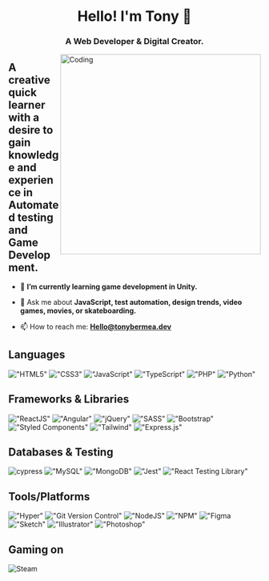 <h1 align="center">Hello! I'm Tony 👾</h1>
<h3 align="center">A Web Developer & Digital Creator.</h3>
<img align="right" alt="Coding" width="400" src="https://media.giphy.com/media/X4siH54rWRmfovt3wr/giphy.gif">

## A creative quick learner with a desire to gain knowledge and experience in Automated testing and Game Development.

- 🌱 **I’m currently learning game development in Unity.**

- 💬 Ask me about **JavaScript, test automation, design trends, video games, movies, or skateboarding.**

- 📫 How to reach me: **Hello@tonybermea.dev**


## Languages

!["HTML5"](https://img.shields.io/badge/-HTML5-E34F26?logo=html5&logoColor=white&style=for-the-badge)
!["CSS3"](https://img.shields.io/badge/-CSS3-1572B6?logo=css3&logoColor=white&style=for-the-badge)
!["JavaScript"](https://img.shields.io/badge/-JavaScript-5C5655?logo=javascript&logoColor=F7DF1E&style=for-the-badge)
!["TypeScript"](https://img.shields.io/badge/TypeScript-007ACC?style=for-the-badge&logo=typescript&logoColor=white)
!["PHP"](https://img.shields.io/badge/PHP-777BB4?style=for-the-badge&logo=php&logoColor=white)
!["Python"](https://img.shields.io/badge/-python-3776AB?logo=python&logoColor=F4EE2A&style=for-the-badge)

## Frameworks & Libraries

!["ReactJS"](https://img.shields.io/badge/-ReactJS-524F4F?logo=react&logoColor=61DAFB&style=for-the-badge)
!["Angular"](https://img.shields.io/badge/Angular-DD0031?style=for-the-badge&logo=angular&logoColor=white)
!["jQuery"](https://img.shields.io/badge/-jQuery-0769AD?logo=jquery&logoColor=white&style=for-the-badge)
!["SASS"](https://img.shields.io/badge/-SASS-CC6699?logo=sass&logoColor=white&style=for-the-badge)
!["Bootstrap"](https://img.shields.io/badge/-Bootstrap-7952B3?logo=bootstrap&logoColor=white&style=for-the-badge)
!["Styled Components"](https://img.shields.io/badge/styled--components-DB7093?style=for-the-badge&logo=styled-components&logoColor=white)
!["Tailwind"](https://img.shields.io/badge/Tailwind_CSS-38B2AC?style=for-the-badge&logo=tailwind-css&logoColor=white)
!["Express.js"](https://img.shields.io/badge/-Express.js-000000?logo=express&logoColor=white&style=for-the-badge)

## Databases & Testing
![cypress](https://img.shields.io/badge/-cypress-%23E5E5E5?style=for-the-badge&logo=cypress&logoColor=058a5e)
!["MySQL"](https://img.shields.io/badge/MySQL-00000F?style=for-the-badge&logo=mysql&logoColor=white)
!["MongoDB"](https://img.shields.io/badge/MongoDB-4EA94B?style=for-the-badge&logo=mongodb&logoColor=white)
!["Jest"](https://img.shields.io/badge/-Jest-C21325?logo=jest&logoColor=white&style=for-the-badge)
!["React Testing Library"](https://img.shields.io/badge/-React%20Testing%20Library-E33332?logo=testing-library&logoColor=white&style=for-the-badge)

## Tools/Platforms

!["Hyper"](https://img.shields.io/badge/Hyper-000000?style=for-the-badge&logo=hyper&logoColor=white) 
!["Git Version Control"](https://img.shields.io/badge/-Git-F05032?logo=git&logoColor=white&style=for-the-badge)
!["NodeJS"](https://img.shields.io/badge/-Node.js-339933?logo=node.js&logoColor=white&style=for-the-badge)
!["NPM"](https://img.shields.io/badge/-NPM-CB3837?logo=npm&logoColor=white&style=for-the-badge)
!["Figma](https://img.shields.io/badge/-Figma-F24E1E?logo=figma&logoColor=white&style=for-the-badge)
!["Sketch"](https://img.shields.io/badge/Sketch-FFB387?style=for-the-badge&logo=sketch&logoColor=black)
!["Illustrator"](https://img.shields.io/badge/Adobe%20Illustrator-FF9A00?style=for-the-badge&logo=adobe%20illustrator&logoColor=white)
!["Photoshop"](https://img.shields.io/badge/Adobe%20Photoshop-31A8FF?style=for-the-badge&logo=Adobe%20Photoshop&logoColor=black)

## Gaming on
![Steam](https://img.shields.io/badge/steam-%23000000.svg?style=for-the-badge&logo=steam&logoColor=white)



